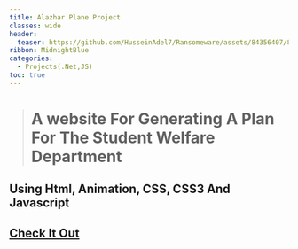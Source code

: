 ```yaml
---
title: Alazhar Plane Project
classes: wide
header:
  teaser: https://github.com/HusseinAdel7/Ransomeware/assets/84356407/816c5a0b-1609-4e0f-8ba6-f946d17a5e50
ribbon: MidnightBlue
categories:
  - Projects(.Net,JS)
toc: true
---
```



> # A website For Generating A Plan For The Student Welfare Department
## Using Html, Animation, CSS, CSS3 And Javascript

 
## [Check It Out ](https://husseinadel7.github.io/Alazhar_Plan_Project/)
